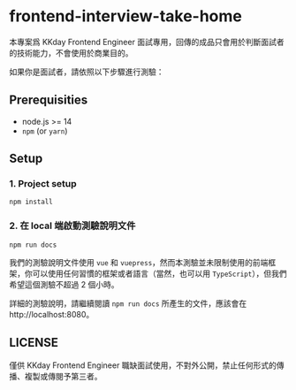 # frontend-interview-take-home

本專案爲 KKday Frontend Engineer 面試專用，回傳的成品只會用於判斷面試者的技術能力，不會使用於商業目的。

如果你是面試者，請依照以下步驟進行測驗：

## Prerequisities

- node.js >= 14
- `npm` (or `yarn`)


## Setup

### 1. Project setup

```
npm install
```

### 2. 在 local 端啟動測驗說明文件

```
npm run docs
```

我們的測驗說明文件使用 `vue` 和 `vuepress`，然而本測驗並未限制使用的前端框架，你可以使用任何習慣的框架或者語言（當然，也可以用 `TypeScript`），但我們希望這個測驗不超過 2 個小時。

詳細的測驗說明，請繼續閱讀 `npm run docs` 所產生的文件，應該會在 http://localhost:8080。


## LICENSE

僅供 KKday Frontend Engineer 職缺面試使用，不對外公開，禁止任何形式的傳播、複製或傳閱予第三者。
